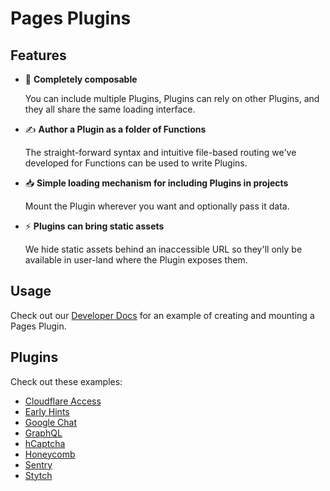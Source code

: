 # Pages Plugins

## Features

- 🥞 **Completely composable**

  You can include multiple Plugins, Plugins can rely on other Plugins, and they all share the same loading interface.

- ✍️ **Author a Plugin as a folder of Functions**

  The straight-forward syntax and intuitive file-based routing we've developed for Functions can be used to write Plugins.

- 📥 **Simple loading mechanism for including Plugins in projects**

  Mount the Plugin wherever you want and optionally pass it data.

- ⚡️ **Plugins can bring static assets**

  We hide static assets behind an inaccessible URL so they'll only be available in user-land where the Plugin exposes them.

## Usage

Check out our [Developer Docs](https://developers.cloudflare.com/pages/platform/functions/plugins/) for an example of creating and mounting a Pages Plugin.

## Plugins

Check out these examples:

- [Cloudflare Access](./packages/cloudflare-access)
- [Early Hints](./packages/early-hints/)
- [Google Chat](./packages/google-chat)
- [GraphQL](./packages/graphql)
- [hCaptcha](./packages/hcaptcha)
- [Honeycomb](./packages/honeycomb)
- [Sentry](./packages/sentry)
- [Stytch](./packages/stytch)
